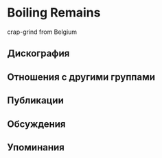 # Boiling Remains

crap-grind from Belgium

## Дискография


## Отношения с другими группами


## Публикации


## Обсуждения


## Упоминания

